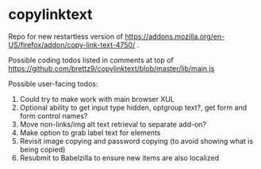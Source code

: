 copylinktext
============

Repo for new restartless version of https://addons.mozilla.org/en-US/firefox/addon/copy-link-text-4750/ .

Possible coding todos listed in comments at top of https://github.com/brettz9/copylinktext/blob/master/lib/main.js

Possible user-facing todos:
1. Could try to make work with main browser XUL
2. Optional ability to get input type hidden, optgroup text?, get form and form control names?
3. Move non-links/img alt text retrieval to separate add-on?
4. Make option to grab label text for elements
5. Revisit image copying and password copying (to avoid showing what is being copied)
6. Resubmit to Babelzilla to ensure new items are also localized
